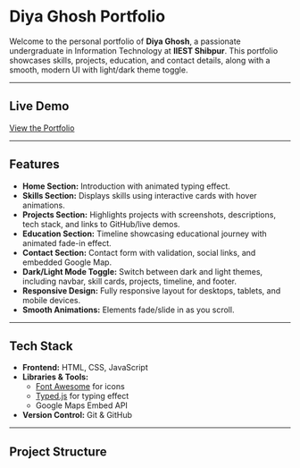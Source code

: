 # Diya Ghosh Portfolio

Welcome to the personal portfolio of **Diya Ghosh**, a passionate undergraduate in Information Technology at **IIEST Shibpur**. This portfolio showcases skills, projects, education, and contact details, along with a smooth, modern UI with light/dark theme toggle.

---

## Live Demo

[View the Portfolio](https://your-live-portfolio-link.com)

---

##  Features

- **Home Section:** Introduction with animated typing effect.
- **Skills Section:** Displays skills using interactive cards with hover animations.
- **Projects Section:** Highlights projects with screenshots, descriptions, tech stack, and links to GitHub/live demos.
- **Education Section:** Timeline showcasing educational journey with animated fade-in effect.
- **Contact Section:** Contact form with validation, social links, and embedded Google Map.
- **Dark/Light Mode Toggle:** Switch between dark and light themes, including navbar, skill cards, projects, timeline, and footer.
- **Responsive Design:** Fully responsive layout for desktops, tablets, and mobile devices.
- **Smooth Animations:** Elements fade/slide in as you scroll.

---

##  Tech Stack

- **Frontend:** HTML, CSS, JavaScript
- **Libraries & Tools:**
  - [Font Awesome](https://fontawesome.com/) for icons
  - [Typed.js](https://mattboldt.com/demos/typed-js/) for typing effect
  - Google Maps Embed API
- **Version Control:** Git & GitHub

---

##  Project Structure

